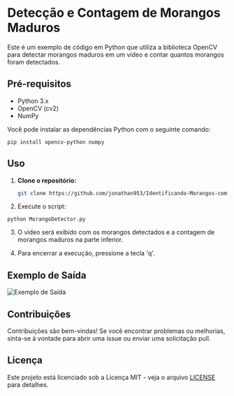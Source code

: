 # Detecção e Contagem de Morangos Maduros

Este é um exemplo de código em Python que utiliza a biblioteca OpenCV para detectar morangos maduros em um vídeo e contar quantos morangos foram detectados.

## Pré-requisitos

- Python 3.x
- OpenCV (cv2)
- NumPy

Você pode instalar as dependências Python com o seguinte comando:

```pip install opencv-python numpy```


## Uso

1. **Clone o repositório:**

   ```bash
   git clone https://github.com/jonathan953/Identificando-Morangos-com-Python.git

2. Execute o script:

```python MorangoDetector.py```

3. O vídeo será exibido com os morangos detectados e a contagem de morangos maduros na parte inferior.

4. Para encerrar a execução, pressione a tecla 'q'.

## Exemplo de Saída

![Exemplo de Saída](images/output.PNG)

## Contribuições

Contribuições são bem-vindas! Se você encontrar problemas ou melhorias, sinta-se à vontade para abrir uma issue ou enviar uma solicitação pull.

## Licença

Este projeto está licenciado sob a Licença MIT - veja o arquivo [LICENSE](LICENSE) para detalhes.

